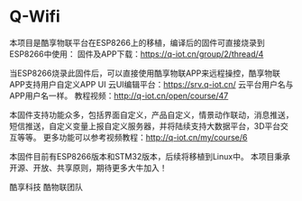 # Q-Wifi
本项目是酷享物联平台在ESP8266上的移植，编译后的固件可直接烧录到ESP8266中使用：
固件及APP下载：https://q-iot.cn/group/2/thread/4

当ESP8266烧录此固件后，可以直接使用酷享物联APP来远程操控，酷享物联APP支持用户自定义APP UI
云UI编辑平台：https://srv.q-iot.cn/
云平台用户名与APP用户名一样。
教程视频：http://q-iot.cn/open/course/47

本固件支持功能众多，包括界面自定义，产品自定义，情景动作联动，消息推送，短信推送，自定义变量上报自定义服务器，并将陆续支持大数据平台，3D平台交互等等。
更多功能可以参考视频教程：http://q-iot.cn/my/course/6

本固件目前有ESP8266版本和STM32版本，后续将移植到Linux中。
本项目秉承开源、开放、共享原则，期待更多大牛加入！

酷享科技 酷物联团队
